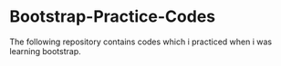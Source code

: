 # Bootstrap-Practice-Codes
The following repository contains  codes which i practiced when i was learning bootstrap.
